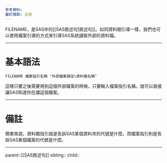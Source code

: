 ```yaml
---
參考資料: 
屬於環節: 全域
---
```

FILENAME，是SAS中的[[SAS敘述句|敘述句]]。如同資料館引導一樣，我們也可以使用檔案引導的方式來引導SAS系統讀取外部的資料檔。
- - -
# 基本語法
```SAS
FILENAME 檔案指引名稱 "外部檔案路徑\資料檔名稱"
```

這樣只要之後需要用到這個外部檔案的時候，只要輸入檔案指引名稱，就可以直接讓SAS知道你在講這個檔案。
- - -
# 備註
簡單來說，資料館指引就是告訴SAS某個資料夾的代號是什麼。而檔案指引則是告訴SAS某個檔案的代號是什麼。
- - -
parent::[[SAS敘述句]]
sibling::
child::